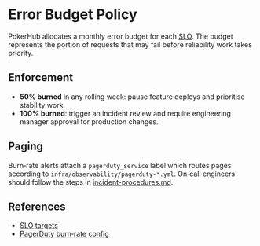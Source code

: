 # Error Budget Policy

PokerHub allocates a monthly error budget for each [SLO](../SLOs.md). The budget represents the portion of requests that may fail before reliability work takes priority.

## Enforcement
- **50% burned** in any rolling week: pause feature deploys and prioritise stability work.
- **100% burned**: trigger an incident review and require engineering manager approval for production changes.

## Paging
Burn‑rate alerts attach a `pagerduty_service` label which routes pages according to `infra/observability/pagerduty-*.yml`. On‑call engineers should follow the steps in [incident-procedures.md](incident-procedures.md).

## References
- [SLO targets](../SLOs.md)
- [PagerDuty burn‑rate config](../../infra/observability/pagerduty-telemetry.yml)
